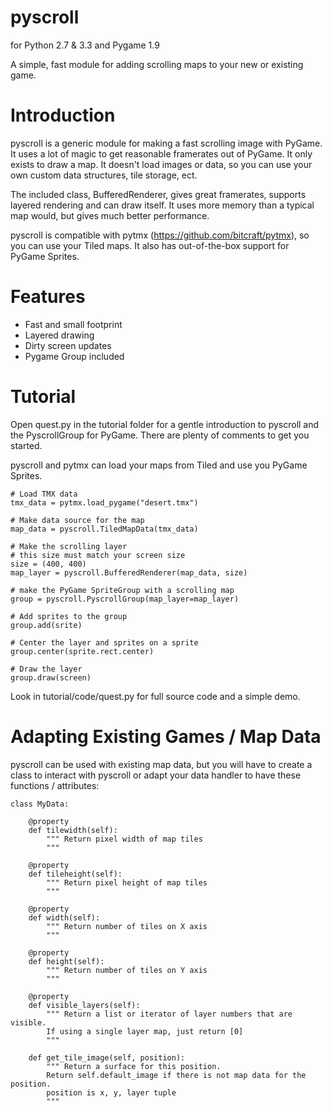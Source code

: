 pyscroll
========

for Python 2.7 & 3.3 and Pygame 1.9

A simple, fast module for adding scrolling maps to your new or existing game.


Introduction
============

pyscroll is a generic module for making a fast scrolling image with PyGame.  It uses a lot of magic to get reasonable
framerates out of PyGame.  It only exists to draw a map.  It doesn't load images or data, so you can use your own custom
data structures, tile storage, ect.

The included class, BufferedRenderer, gives great framerates, supports layered rendering and can draw itself.  It uses
more memory than a typical map would, but gives much better performance.

pyscroll is compatible with pytmx (https://github.com/bitcraft/pytmx), so you can use your Tiled maps.  It also has out-of-the-box support for PyGame Sprites.

Features
========

- Fast and small footprint
- Layered drawing
- Dirty screen updates
- Pygame Group included


Tutorial
========

Open quest.py in the tutorial folder for a gentle introduction to pyscroll and the PyscrollGroup for PyGame.  There are plenty of comments to get you started.

pyscroll and pytmx can load your maps from Tiled and use you PyGame Sprites.

    # Load TMX data
    tmx_data = pytmx.load_pygame("desert.tmx")

    # Make data source for the map
    map_data = pyscroll.TiledMapData(tmx_data)

    # Make the scrolling layer
    # this size must match your screen size
    size = (400, 400)            
    map_layer = pyscroll.BufferedRenderer(map_data, size)

    # make the PyGame SpriteGroup with a scrolling map
    group = pyscroll.PyscrollGroup(map_layer=map_layer)

    # Add sprites to the group
    group.add(srite)
    
    # Center the layer and sprites on a sprite
    group.center(sprite.rect.center)

    # Draw the layer
    group.draw(screen)


Look in tutorial/code/quest.py for full source code and a simple demo.


Adapting Existing Games / Map Data
==================================

pyscroll can be used with existing map data, but you will have to create a class to interact with pyscroll
or adapt your data handler to have these functions / attributes:


    class MyData:

        @property
        def tilewidth(self):
            """ Return pixel width of map tiles
            """

        @property
        def tileheight(self):
            """ Return pixel height of map tiles
            """

        @property
        def width(self):
            """ Return number of tiles on X axis
            """

        @property
        def height(self):
            """ Return number of tiles on Y axis
            """

        @property
        def visible_layers(self):
            """ Return a list or iterator of layer numbers that are visible.
            If using a single layer map, just return [0]
            """

        def get_tile_image(self, position):
            """ Return a surface for this position.
            Return self.default_image if there is not map data for the position.
            position is x, y, layer tuple
            """

